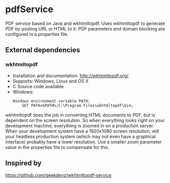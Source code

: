 # pdfService

PDF service based on Java and wkhtmltopdf.
Uses wkhtmltopdf to generate PDF by posting URL or HTML to it.
PDF parameters and domain blocking are configured in a properties file.

## External dependencies

### wkhtmltopdf

- Installation and documentation: http://wkhtmltopdf.org/
- Supports: Windows, Linux and OS X
- C Source code available
- Windows:
    ```
    Windows environment variable PATH: 
        SET PATH=%PATH%;C:\Program Files\wkhtmltopdf\bin;
    ```

wkhtmltopdf does the job in converting HTML documents to PDF, but is dependent on the screen resolution. So when everything looks right on your development machine, everything is zoomed in on a production server. When your development system have a 1920x1080 screen resolution, will your headless production system (which may not even have a graphical interface) probably have a lower resolution. Use a smaller zoom parameter value in the properties file to compensate for this. 

## Inspired by

https://github.com/geekdenz/wkhtmltopdf-service
